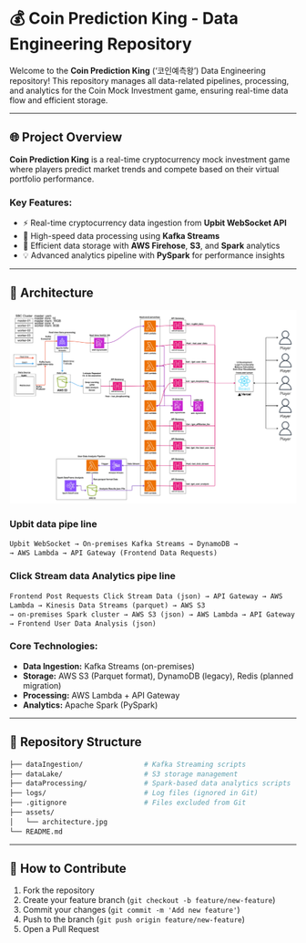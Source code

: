 # 💰 **Coin Prediction King - Data Engineering Repository**

Welcome to the **Coin Prediction King** (‘코인예측왕’) Data Engineering repository! This repository manages all data-related pipelines, processing, and analytics for the Coin Mock Investment game, ensuring real-time data flow and efficient storage.

---

## 🌐 **Project Overview**

**Coin Prediction King** is a real-time cryptocurrency mock investment game where players predict market trends and compete based on their virtual portfolio performance.

### **Key Features:**
- ⚡ Real-time cryptocurrency data ingestion from **Upbit WebSocket API**
- 🚀 High-speed data processing using **Kafka Streams**
- 🌌 Efficient data storage with **AWS Firehose**, **S3**, and **Spark** analytics
- 💡 Advanced analytics pipeline with **PySpark** for performance insights

---

## 🚀 **Architecture**

![Coin Prediction King Architecture](assets/CoinKing_DataPipeLine_Architecture.jpg)

###  **Upbit data pipe line**
```
Upbit WebSocket → On-premises Kafka Streams → DynamoDB →
→ AWS Lambda → API Gateway (Frontend Data Requests)
```
###  **Click Stream data Analytics pipe line**
```
Frontend Post Requests Click Stream Data (json) → API Gateway → AWS Lambda → Kinesis Data Streams (parquet) → AWS S3
→ on-premises Spark cluster → AWS S3 (json) → AWS Lambda → API Gateway → Frontend User Data Analysis (json)
```

### **Core Technologies:**
- **Data Ingestion:** Kafka Streams (on-premises)
- **Storage:** AWS S3 (Parquet format), DynamoDB (legacy), Redis (planned migration)
- **Processing:** AWS Lambda + API Gateway
- **Analytics:** Apache Spark (PySpark)

---

## 📁 **Repository Structure**

```bash
├── dataIngestion/               # Kafka Streaming scripts
├── dataLake/                    # S3 storage management
├── dataProcessing/              # Spark-based data analytics scripts
├── logs/                        # Log files (ignored in Git)
├── .gitignore                   # Files excluded from Git
├── assets/
│   └── architecture.jpg
└── README.md
```

---

## 🔧 **How to Contribute**

1. Fork the repository
2. Create your feature branch (`git checkout -b feature/new-feature`)
3. Commit your changes (`git commit -m 'Add new feature'`)
4. Push to the branch (`git push origin feature/new-feature`)
5. Open a Pull Request

